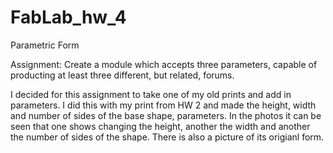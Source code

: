FabLab_hw_4
===========

Parametric Form

Assignment: Create a module which accepts three parameters, capable of producting at least three different, but related, forums.

I decided for this assignment to take one of my old prints and add in parameters. I did this with my print from HW 2 and made the height, width and number of sides of the base shape, parameters. In the photos it can be seen that one shows changing the height, another the width and another the number of sides of the shape. There is also a picture of its origianl form.
